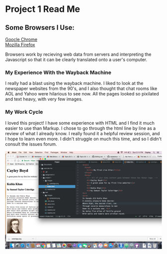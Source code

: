 # Project 1 Read Me

## Some Browsers I Use:

<a href="https://www.google.com/chrome/">Goocle Chrome</a><br />
<a href="https://www.mozilla.org/en-US/firefox/">Mozilla Firefox</a><br />

Browsers work by recieving web data from servers and interpreting the Javascript so that it can be clearly translated onto a user's computer.

### My Experience With the Wayback Machine

I really had a blast using the wayback machine. I liked to look at the newspaper websites from the 90's, and I also thought that chat rooms like AOL and Yahoo were hilarious to see now. All the pages looked so pixilated and text heavy, with very few images.

### My Work Cycle

I loved this project! I have some experience with HTML and I find it much easier to use than Markup. I chose to go through the html line by line as a review of what I already know. I really found it a helpful review session, and I hope to learn even more. I didn't struggle on much this time, and so I didn't consult the issues forum.

![Image of My Workspace](./images/screenshot3.png)
